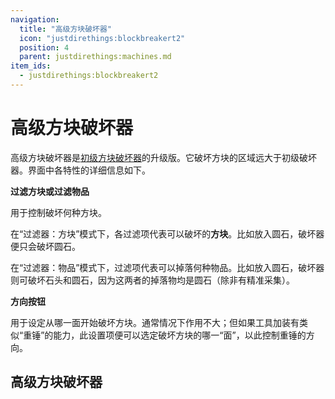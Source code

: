 ```yaml
---
navigation:
  title: "高级方块破坏器"
  icon: "justdirethings:blockbreakert2"
  position: 4
  parent: justdirethings:machines.md
item_ids:
  - justdirethings:blockbreakert2
---
```


# 高级方块破坏器

高级方块破坏器是[初级方块破坏器](./mach_blockbreakert1.md)的升级版。它破坏方块的区域远大于初级破坏器。界面中各特性的详细信息如下。

**过滤方块或过滤物品**

用于控制破坏何种方块。

在“过滤器：方块”模式下，各过滤项代表可以破坏的**方块**。比如放入圆石，破坏器便只会破坏圆石。

在“过滤器：物品”模式下，过滤项代表可以掉落何种物品。比如放入圆石，破坏器则可破坏石头和圆石，因为这两者的掉落物均是圆石（除非有精准采集）。

**方向按钮**

用于设定从哪一面开始破坏方块。通常情况下作用不大；但如果工具加装有类似“重锤”的能力，此设置项便可以选定破坏方块的哪一“面”，以此控制重锤的方向。

## 高级方块破坏器



<Recipe id="justdirethings:blockbreakert2" />

